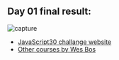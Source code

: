 <h2>Day 01 final result:</h2>
    
![capture](https://user-images.githubusercontent.com/31028022/61488457-f322e780-a9b0-11e9-9aab-d1f4ceb98b00.png)

- [JavaScript30 challange website](https://javascript30.com/)
- [Other courses by Wes Bos](https://wesbos.com/courses/)

